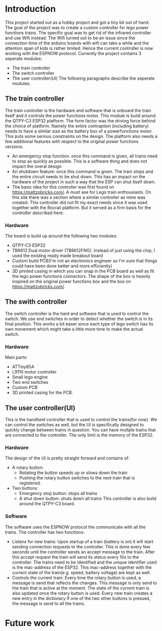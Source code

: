 # Introduction
This project started out as a hobby project and got a tiny bit out of hand. The goal of the project was to create a custom controller for lego power functions trains. 
The specific goal was to get rid of the infrared controller and use Wifi instead. The Wifi turned out to be an issue since the connection time of the arduino boards with wifi can take a while and the attention span of 
kids is rather limited. Hence the current controller is now working with the ESPNOW protocol. 
Currently the project contains 3 seperate modules:
+ The train controller
+ The switch controller
+ The user controller(UI)
The following paragraphs describe the seperate modules.

## The train controller
The train controller is the hardware and software that is onboard the train itself and it controls the power functions motor. This module is build around the QTPY-C3 ESP32 platform. 
The form factor was the driving force behind the choice of platform. Namely the entire contraption (including battery) needs to have a similar size as the battery box of a powerfunctions motor. This puts some
serious constraints on the design. The platform also needs a few additional features with respect to the original power functions versions:
+ An emergency stop function: once this command is given, all trains need to stop as quickly as possible. This is a software thing and does not impact the overal design
+ An shutdown feature: once this command is given. The train stops and the entire circuit needs to be shut down. This has an impact on the hardware of the project in such a way that the ESP can shut itself down.
+ The basic idea for this controller was first found on https://mattzobricks.com/. A must see for Lego train enthousiasts. On this site there was a section where a similar controller as mine was created. This controller
  did not fit my exact needs since it was used together with the Rocrail platform. But it served as a firm basis for the controller described here.
 
 ### Hardware
 The board is build up around the following two modules:
 + QTPY-C3 ESP32
 + TB6612 Dual motor driver (TB6612FNG). Instead of just using the chip, I used the existing ready made breakout board
 + Custom build PCB(I'm not an electronics engineer so I'm sure that things could have been done better and more efficiently)
 + 3D printed casing in which you can snap in the PCB board as well as fit the lego power functions connectors. The shape of the box is heavily inspired on the original power functions box and the box on https://mattzobricks.com/.
  
## The swith controller
The switch controller is the hard and software that is used to control the switch. We use end switches in order to detect whether the switch is in its final position. This works a bit easer since each type of lego
switch has its own movement which might take a little more time to make the actual switch.

### Hardware
Main parts:
+ ATTiny85A
+ L9110 motor controller
+ Small lego engine
+ Two end switches
+ Custom PCB
+ 3D printed casing for the PCB.

## The user controller(UI)
This is the handheld controller that is used to control the trains(for now). We can control the switches as well, but the UI is specifically designed to quickly change between trains in question. You can have multple trains
that are connected to the controller. The only limit is the memory of the ESP32.

### Hardware
The design of the UI is pretty straight forward and contains of:
+ A rotary button:
  + Rotating the button speeds up or slows down the train
  + Pushing the rotary button switches to the next train that is registered.
+ Two buttons:
  + Emergency stop button: stops all trains
  + A shut down button: shuts down all trains
This controller is also build around the QTPY-C3 board. 
  
### Software
The software uses the ESPNOW protocol the communicate with all the trains. The controller has two functions:
+ Listens for new trains: Upon startup of a train (battery is on) it will start sending connection requests to the controller. This is done every few seconds until the controller sends an accept message to the train.
  After this accept request the train will send its status every 10s to the controller. The trains need to be identified and the unique identifier used is the mac-address of the ESP32.
  This mac-address together with the current state of the train(e.g. speed, battery voltage) are kept as well.
+ Controls the current train: Every time the rotary button is used, a message is send that reflects the changes. This message is only send to the train that is active at the moment. The state of the current train is also updated once the
    rotary button is used. Every new train creates a new entry in the dictionary
If one of the two other buttons is pressed, the message is send to all the trains.

# Future work



